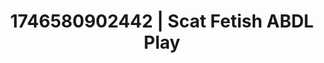 ---
categories:
- Fantasy lover
- Erotic adventure
- AI-generated
- Gothic romance
- Tattooed beauties
- ASMR
- Cosplay
- Hands behind back
image: /assets/images/1746580902442.jpg
layout: post
seo:
  description: Featured content with premium Scat Fetish, ABDL Play. HD images available.
  keywords: Scat Fetish, ABDL Play
  og_image: /assets/images/1746580902442.jpg
  schema_type: VisualArtwork
tags:
- ABDL Play
- '#1746580902442'
- Scat Fetish
title: 1746580902442 | Scat Fetish ABDL Play
---